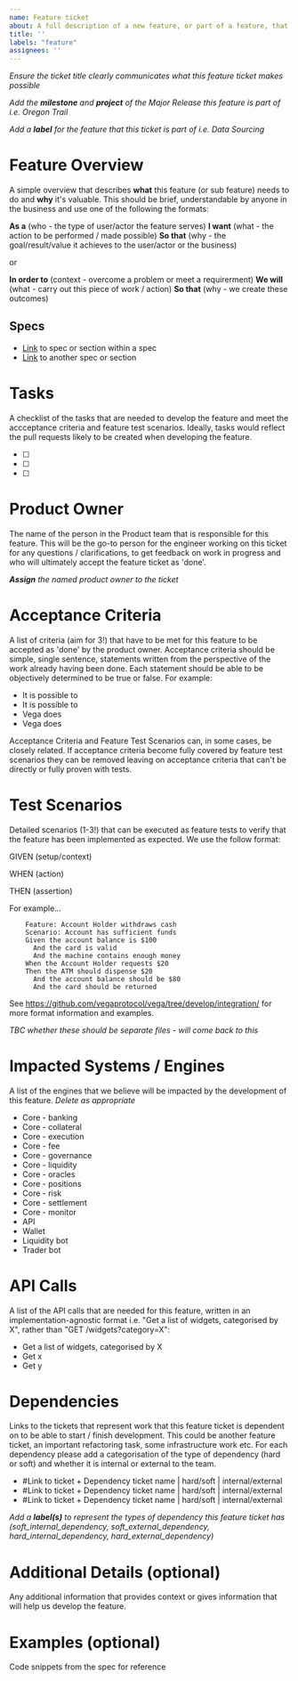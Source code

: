 ```yaml
---
name: Feature ticket
about: A full description of a new feature, or part of a feature, that we wish to develop
title: ''
labels: "feature"
assignees: ''
---
```


_Ensure the ticket title clearly communicates what this feature ticket makes possible_

_Add the **milestone** and **project** of the Major Release this feature is part of i.e. Oregon Trail_

_Add a **label** for the feature that this ticket is part of i.e. Data Sourcing_

# Feature Overview
A simple overview that describes **what** this feature (or sub feature) needs to do and **why** it's valuable. 
This should be brief, understandable by anyone in the business and use one of the following the formats: 

**As a** (who - the type of user/actor the feature serves)
**I want** (what - the action to be performed / made possible)
**So that** (why - the goal/result/value it achieves to the user/actor or the business)

or

**In order to** (context - overcome a problem or meet a requirerment)
**We will** (what - carry out this piece of work / action)
**So that** (why - we create these outcomes)

## Specs

- [Link](xyz) to spec or section within a spec
- [Link](xyz) to another spec or section

# Tasks
A checklist of the tasks that are needed to develop the feature and meet the accceptance criteria and feature test scenarios. Ideally, tasks would reflect the pull requests likely to be created when developing the feature. 

- [ ]
- [ ]
- [ ]

# Product Owner
The name of the person in the Product team that is responsible for this feature. This will be the go-to person for the engineer working on this ticket for any questions / clarifications, to get feedback on work in progress and who will ultimately accept the feature ticket as 'done'.

_**Assign** the named product owner to the ticket_

# Acceptance Criteria
A list of criteria (aim for 3!) that have to be met for this feature to be accepted as 'done' by the product owner. Acceptance criteria should be simple, single sentence, statements written from the perspective of the work already having been done. Each statement should be able to be objectively determined to be true or false. For example:

- It is possible to
- It is possible to
- Vega does
- Vega does

Acceptance Criteria and Feature Test Scenarios can, in some cases, be closely related. If acceptance criteria become fully covered by feature test scenarios they can be removed leaving on acceptance criteria that can't be directly or fully proven with tests.

# Test Scenarios
Detailed scenarios (1-3!) that can be executed as feature tests to verify that the feature has been implemented as expected. We use the follow format:

GIVEN (setup/context) 

WHEN (action) 

THEN (assertion) 

For example...

```gherkin
    Feature: Account Holder withdraws cash
    Scenario: Account has sufficient funds
    Given the account balance is $100
      And the card is valid
      And the machine contains enough money  
    When the Account Holder requests $20
    Then the ATM should dispense $20
      And the account balance should be $80
      And the card should be returned
```     

See https://github.com/vegaprotocol/vega/tree/develop/integration/ for more format information and examples.

_TBC whether these should be separate files  - will come back to this_

# Impacted Systems / Engines
A list of the engines that we believe will be impacted by the development of this feature. _Delete as appropriate_

- Core - banking
- Core - collateral
- Core - execution
- Core - fee
- Core - governance
- Core - liquidity
- Core - oracles
- Core - positions
- Core - risk
- Core - settlement
- Core - monitor
- API
- Wallet
- Liquidity bot
- Trader bot

# API Calls
A list of the API calls that are needed for this feature, written in an implementation-agnostic format i.e. "Get a list of widgets, categorised by X", rather than "GET /widgets?category=X":

- Get a list of widgets, categorised by X
- Get x
- Get y

# Dependencies
Links to the tickets that represent work that this feature ticket is dependent on to be able to start / finish development. This could be another feature ticket, an important refactoring task, some infrastructure work etc. For each dependency please add a categorisation of the type of dependency (hard or soft) and whether it is internal or external to the team.

- #Link to ticket + Dependency ticket name | hard/soft | internal/external 
- #Link to ticket + Dependency ticket name | hard/soft | internal/external
- #Link to ticket + Dependency ticket name | hard/soft | internal/external 

_Add a **label(s)** to represent the types of dependency this feature ticket has (soft_internal_dependency, soft_external_dependency, hard_internal_dependency, hard_external_dependency)_

# Additional Details (optional)
Any additional information that provides context or gives information that will help us develop the feature. 

# Examples (optional)
Code snippets from the spec for reference
